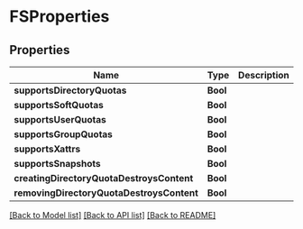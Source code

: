 # FSProperties

## Properties

Name | Type | Description | Notes
------------ | ------------- | ------------- | -------------
**supportsDirectoryQuotas** | **Bool** |  | 
**supportsSoftQuotas** | **Bool** |  | 
**supportsUserQuotas** | **Bool** |  | 
**supportsGroupQuotas** | **Bool** |  | 
**supportsXattrs** | **Bool** |  | 
**supportsSnapshots** | **Bool** |  | 
**creatingDirectoryQuotaDestroysContent** | **Bool** |  | 
**removingDirectoryQuotaDestroysContent** | **Bool** |  | 

[[Back to Model list]](../README.md#documentation-for-models) [[Back to API list]](../README.md#documentation-for-api-endpoints) [[Back to README]](../README.md)


